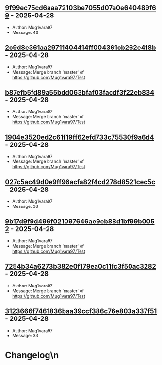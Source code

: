 ## [9f99ec75cd6aaa72103be7055d07e0e640489f69](https://github.com/Mug1vara97/mug1vara97.github.io/commit/9f99ec75cd6aaa72103be7055d07e0e640489f69) - 2025-04-28
- Author: Mug1vara97
- Message: 46

## [2c9d8e361aa29711404414ff004361cb262e418b](https://github.com/Mug1vara97/mug1vara97.github.io/commit/2c9d8e361aa29711404414ff004361cb262e418b) - 2025-04-28
- Author: Mug1vara97
- Message: Merge branch 'master' of https://github.com/Mug1vara97/Test

## [b87efb5fd89a55bdd063bfaf03facdf3f22eb834](https://github.com/Mug1vara97/mug1vara97.github.io/commit/b87efb5fd89a55bdd063bfaf03facdf3f22eb834) - 2025-04-28
- Author: Mug1vara97
- Message: Merge branch 'master' of https://github.com/Mug1vara97/Test

## [1904e3520ed2c61f19ff62efd733c75530f9a6d4](https://github.com/Mug1vara97/mug1vara97.github.io/commit/1904e3520ed2c61f19ff62efd733c75530f9a6d4) - 2025-04-28
- Author: Mug1vara97
- Message: Merge branch 'master' of https://github.com/Mug1vara97/Test

## [027c5ac49d0e9ff96acfa82f4cd278d8521cec5c](https://github.com/Mug1vara97/mug1vara97.github.io/commit/027c5ac49d0e9ff96acfa82f4cd278d8521cec5c) - 2025-04-28
- Author: Mug1vara97
- Message: 38

## [9b17d9f9d496f021097646ae9eb88d1bf99b0052](https://github.com/Mug1vara97/mug1vara97.github.io/commit/9b17d9f9d496f021097646ae9eb88d1bf99b0052) - 2025-04-28
- Author: Mug1vara97
- Message: Merge branch 'master' of https://github.com/Mug1vara97/Test

## [7254b34a6273b382e0f179ea0c11fc3f50ac3282](https://github.com/Mug1vara97/mug1vara97.github.io/commit/7254b34a6273b382e0f179ea0c11fc3f50ac3282) - 2025-04-28
- Author: Mug1vara97
- Message: Merge branch 'master' of https://github.com/Mug1vara97/Test

## [3123666f7461836baa39ccf386c76e803a337f51](https://github.com/Mug1vara97/mug1vara97.github.io/commit/3123666f7461836baa39ccf386c76e803a337f51) - 2025-04-28
- Author: Mug1vara97
- Message: 33

# Changelog\n
